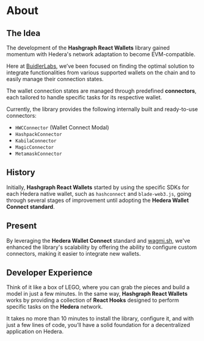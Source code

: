 # About

## The Idea

The development of the **Hashgraph React Wallets** library gained momentum with Hedera's network adaptation to become EVM-compatible.

Here at [BuidlerLabs](https://buidlerlabs.com/), we’ve been focused on finding the optimal solution to integrate functionalities from various supported wallets on the chain and to easily manage their connection states.

The wallet connection states are managed through predefined **connectors**, each tailored to handle specific tasks for its respective wallet.

Currently, the library provides the following internally built and ready-to-use connectors:

- `HWCConnector` (Wallet Connect Modal)
- `HashpackConnector`
- `KabilaConnector`
- `MagicConnector`
- `MetamaskConnector`

## History

Initially, **Hashgraph React Wallets** started by using the specific SDKs for each Hedera native wallet, such as `hashconnect` and `blade-web3.js`, going through several stages of improvement until adopting the **Hedera Wallet Connect standard**.

## Present

By leveraging the **Hedera Wallet Connect** standard and [wagmi.sh](https://wagmi.sh/), we've enhanced the library's scalability by offering the ability to configure custom connectors, making it easier to integrate new wallets.

## Developer Experience

Think of it like a box of LEGO, where you can grab the pieces and build a model in just a few minutes. In the same way, **Hashgraph React Wallets** works by providing a collection of **React Hooks** designed to perform specific tasks on the **Hedera** network.

It takes no more than 10 minutes to install the library, configure it, and with just a few lines of code, you’ll have a solid foundation for a decentralized application on Hedera.
